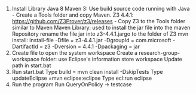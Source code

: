 ﻿1. Install Library
	Java 8
	Maven 3: Use build source code running with Java
		- Create a Tools folder and copy Maven.
	Z3 4.4.1: https://github.com/Z3Prover/z3/releases
		- Copy Z3 to the Tools folder similar to Maven
	Maven Library: used to install the jar file into the maven Repository rename the file jar into z3-4.4.1.jargo to the folder of Z3
mvn install: install-file -Dfile = z3-4.4.1.jar -DgroupId = com.microsoft -DartifactId = z3 -Dversion = 4.4.1 -Dpackaging = jar
2. Create file to open the system workspace
	Create a research-group-workspace folder: use Eclipse's information store workspace
	Update path in start.bat
3. Run start.bat
	Type build = mvn clean install -DskipTests
	Type updateEclipse =mvn eclipse:eclipse
	Type ecl:run eclipse
4. Run the program
	Run QueryOnPolicy -> testcase